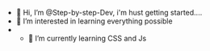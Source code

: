 - 👋 Hi, I’m @Step-by-step-Dev, i'm hust getting started....
- 👀 I’m interested in learning everything possible
- - 🌱 I’m currently learning CSS and Js

<!---
Step-by-step-Dev/Step-by-step-Dev is a ✨ special ✨ repository because its `README.md` (this file) appears on your GitHub profile.
You can click the Preview link to take a look at your changes.
--->
